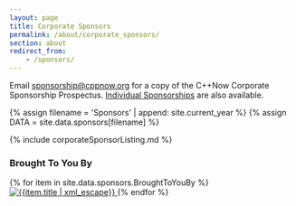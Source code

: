 ```yaml
---
layout: page
title: Corporate Sponsors
permalink: /about/corporate_sponsors/
section: about
redirect_from:
    - /sponsors/
---
```


Email [sponsorship@cppnow.org](mailto:sponsorship@cppnow.org) for a copy of the C++Now Corporate Sponsorship Prospectus. [Individual Sponsorships](/about/individual_sponsors/) are also available.


{% assign filename = 'Sponsors' | append: site.current_year %}
{% assign DATA = site.data.sponsors[filename] %}

{% include corporateSponsorListing.md %}


### Brought To You By

{% for item in site.data.sponsors.BroughtToYouBy %}
<a href="{{item.link | uri_escape}}" class="sLink" target="_blank" rel="noopener noreferrer">
    <img src="{{item.image | uri_escape}}" class="sImage" alt="{{item.title | xml_escape}}">
</a>
{% endfor %}
